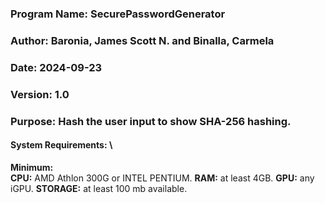 ### Program Name: SecurePasswordGenerator 
### Author: Baronia, James Scott N. and Binalla, Carmela 
### Date: 2024-09-23 
### Version: 1.0 
### Purpose: Hash the user input to show SHA-256 hashing.

#### System Requirements: \ 
**Minimum:** \
**CPU:** AMD Athlon 300G or INTEL PENTIUM. 
**RAM:** at least 4GB.
**GPU:** any iGPU.
**STORAGE:** at least 100 mb available.







